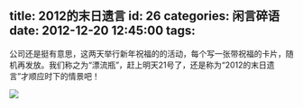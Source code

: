 title: 2012的末日遗言
id: 26
categories: 闲言碎语
date: 2012-12-20 12:45:00
tags:
---

公司还是挺有意思，这两天举行新年祝福的的活动，每个写一张带祝福的卡片，随机再发放。我们称之为“漂流瓶”，赶上明天21号了，还是称为“2012的末日遗言”才顺应时下的情景吧！
</br>

![](http://m2.img.libdd.com/farm4/2012/1220/12/DC9CD6965F1E9C778A1C191DFB5B807B0628A1AB5BC78_500_667.jpg)</img>
